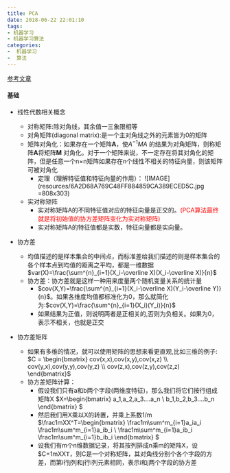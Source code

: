 ```yaml
---
title: PCA
date: 2018-06-22 22:01:10
tags: 
- 机器学习
- 机器学习算法
categories: 
-  机器学习
-  算法
---
```


[参考文章](http://blog.codinglabs.org/articles/pca-tutorial.html)

#### 基础
- 线性代数相关概念
  - 对称矩阵:除对角线，其余值一三象限相等
  - 对角矩阵(diagonal matrix):是一个主对角线之外的元素皆为0的矩阵
  - 矩阵对角化：如果存在一个矩阵**A**，使$A^{-1}MA$  的结果为对角矩阵，则称矩阵**A**将矩阵**M**  对角化。对于一个矩阵来说，不一定存在将其对角化的矩阵，但是任意一个n×n矩阵如果存在n个线性不相关的特征向量，则该矩阵可被对角化
    - 定理（理解特征值和特征向量的作用）：
      ![IMAGE](resources/6A2D68A769C48FF884859CA389ECED5C.jpg =808x303)
  - 实对称矩阵
    - 实对称矩阵A的不同特征值对应的特征向量是正交的。<font color='red'>(PCA算法最终就是将初始值的协方差矩阵变化为实对称矩阵)</font>
    - 实对称矩阵A的特征值都是实数，特征向量都是实向量。
  
- 协方差
  - 均值描述的是样本集合的中间点，而标准差给我们描述的则是样本集合的各个样本点到均值的距离之平均，都是一维数据
    $var(X)=\frac{\sum^{n}_{i=1}(X_i-\overline X)(X_i-\overline X)}{n}$
  - 协方差：协方差就是这样一种用来度量两个随机变量关系的统计量
    - $cov(X,Y)=\frac{\sum^{n}_{i=1}(X_i-\overline X)(Y_i-\overline Y)}{n}$。如果各维度均值都标准化为0，那么就简化为:$cov(X,Y)=\frac{\sum^{n}_{i=1}(X_i)(Y_i)}{n}$
    - 如果结果为正值，则说明两者是正相关的,否则为负相关。如果为0，表示不相关，也就是正交

- 协方差矩阵
  - 如果有多维的情况，就可以使用矩阵的思想来看更直观,比如三维的例子:
    $C = \begin{bmatrix} 
  cov(x,x),cov(x,y),cov(x,z)
  \\ 
  cov(y,x),cov(y,y),cov(y,z)
  \\
  cov(z,x),cov(z,y),cov(z,z)
  \end{bmatrix}$
  - 协方差矩阵计算：
    - 假设我们只有a和b两个字段(两维度特征)，那么我们将它们按行组成矩阵X
      $X=\begin{bmatrix}
      a_1,a_2,a_3....a_n
      \\
      b_1,b_2,b_3....b_n
      \end{bmatrix}
      $
    - 然后我们用X乘以X的转置，并乘上系数1/m
      $\frac1mXX^T=\begin{bmatrix}
      \frac1m\sum^m_{i=1}a_ia_i  \frac1m\sum^m_{i=1}a_ib_i
      \\
      \frac1m\sum^m_{i=1}a_ib_i  \frac1m\sum^m_{i=1}b_ib_i
      \end{bmatrix}
      $
    - 设我们有m个n维数据记录，将其按列排成n乘m的矩阵X，设$C=1mXX𝖳，则C是一个对称矩阵，其对角线分别个各个字段的方差，而第i行j列和j行i列元素相同，表示i和j两个字段的协方差